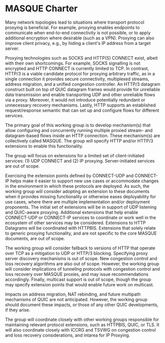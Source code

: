 # MASQUE Charter

Many network topologies lead to situations where transport protocol proxying is beneficial. For example, proxying
enables endpoints to communicate when end-to-end connectivity is not possible, or to apply additional encryption where
desirable (such as a VPN). Proxying can also improve client privacy, e.g., by hiding a client's IP address from a target
server.

Proxying technologies such as SOCKS and HTTP(S) CONNECT exist, albeit with their own shortcomings. For example, SOCKS
signalling is not encrypted and HTTP CONNECT is currently limited to TCP. In contrast, HTTP/3 is a viable candidate
protocol for proxying arbitrary traffic, as in a single connection it provides secure connectivity, multiplexed streams,
address migration, and a unified congestion controller. An HTTP/3 datagram construct built on top of QUIC datagram
frames would provide for unreliable data transmission and enable transporting UDP and other unreliable flows via a
proxy. Moreover, it would not introduce potentially redundant or unnecessary recovery mechanisms. Lastly, HTTP supports
an established request/response semantic that can set up and configure flows for different services.

The primary goal of this working group is to develop mechanism(s) that allow configuring and concurrently running
multiple proxied stream- and datagram-based flows inside an HTTP connection. These mechanism(s) are collectively called
MASQUE. The group will specify HTTP and/or HTTP/3 extensions to enable this functionality.

The group will focus on extensions for a limited set of client-initiated services: (1) UDP CONNECT and (2) IP proxying.
Server-initiated services are out of scope.

Exercising the extension points defined by CONNECT-UDP and CONNECT-IP helps make it easier to support new use cases or
accommodate changes in the environment in which these protocols are deployed. As such, the working group will consider
adopting an extension to these documents when it provides missing functionality or otherwise eases deployability for
use cases, where there are multiple implementation and/or deployment proponents. The initial set of extensions will be
in support of UDP listening and QUIC-aware proxying. Additional extensions that help enable CONNECT-UDP or CONNECT-IP
services to coordinate or work well in the ecosystem of other services may be considered. Extensions to HTTP Datagrams
will be coordinated with HTTPBIS. Extensions that solely relate to generic proxying functionality, and are not specific
to the core MASQUE documents, are out of scope.

The working group will consider fallback to versions of HTTP that operate over TCP as a mitigation to UDP or HTTP/3
blocking. Specifying proxy server discovery mechanisms is out of scope. New congestion control and loss recovery
algorithms are also out of scope. However, the working group will consider implications of tunneling protocols with
congestion control and loss recovery over MASQUE proxies, and may issue recommendations accordingly. Finally, multicast
support is out of scope, though the group may specify extension points that would enable future work on multicast.

Impacts on address migration, NAT rebinding, and future multipath mechanisms of QUIC are not anticipated. However, the
working group should document these impacts, or those of any other QUIC developments, if they arise.

The group will coordinate closely with other working groups responsible for maintaining relevant protocol extensions,
such as HTTPBIS, QUIC, or TLS. It will also coordinate closely with ICCRG and TSVWG on congestion control and loss
recovery considerations, and intarea for IP Proxying.